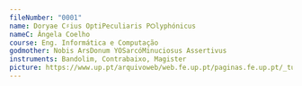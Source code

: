 ```yaml
---
fileNumber: "0001"
name: Doryae C♯ius OptiPeculiaris P⭘lyphónicus
nameC: Ângela Coelho
course: Eng. Informática e Computação
godmother: Nobis ArsDonum YOSarcóMinuciosus Assertivus
instruments: Bandolim, Contrabaixo, Magister
picture: https://www.up.pt/arquivoweb/web.fe.up.pt/paginas.fe.up.pt/_tunafe/WP/wp-content/uploads/2022/04/WhatsApp-Image-2022-04-06-at-15.23.43.jpg
---
```

